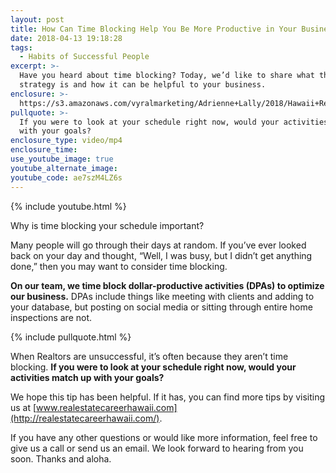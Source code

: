 ```yaml
---
layout: post
title: How Can Time Blocking Help You Be More Productive in Your Business?
date: 2018-04-13 19:18:28
tags:
  - Habits of Successful People
excerpt: >-
  Have you heard about time blocking? Today, we’d like to share what this
  strategy is and how it can be helpful to your business.
enclosure: >-
  https://s3.amazonaws.com/vyralmarketing/Adrienne+Lally/2018/Hawaii+Real+Estate+Agents-+Timeblocking+No+Motion+Graphic.mp4
pullquote: >-
  If you were to look at your schedule right now, would your activities match up
  with your goals?
enclosure_type: video/mp4
enclosure_time:
use_youtube_image: true
youtube_alternate_image:
youtube_code: ae7szM4LZ6s
---
```


{% include youtube.html %}

Why is time blocking your schedule important?

Many people will go through their days at random. If you’ve ever looked back on your day and thought, “Well, I was busy, but I didn’t get anything done,” then you may want to consider time blocking.

**On our team, we time block dollar-productive activities (DPAs) to optimize our business.** DPAs include things like meeting with clients and adding to your database, but posting on social media or sitting through entire home inspections are not.

{% include pullquote.html %}

When Realtors are unsuccessful, it’s often because they aren’t time blocking. **If you were to look at your schedule right now, would your activities match up with your goals?**

We hope this tip has been helpful. If it has, you can find more tips by visiting us at [www.realestatecareerhawaii.com](http://realestatecareerhawaii.com/).

If you have any other questions or would like more information, feel free to give us a call or send us an email. We look forward to hearing from you soon. Thanks and aloha.